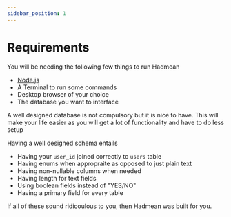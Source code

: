 ```yaml
---
sidebar_position: 1
---
```


# Requirements

You will be needing the following few things to run Hadmean
- [Node.js](https://nodejs.org/en/download/)
- A Terminal to run some commands
- Desktop browser of your choice
- The database you want to interface

A well designed database is not compulsory but it is nice to have. This will make your life easier as you will get a lot of functionality and have to do less setup 

Having a well designed schema entails
 - Having your `user_id` joined correctly to `users` table
 - Having enums when appropraite as opposed to just plain text
 - Having non-nullable columns when needed
 - Having length for text fields
 - Using boolean fields instead of "YES/NO"
 - Having a primary field for every table

If all of these sound ridicoulous to you, then Hadmean was built for you.
